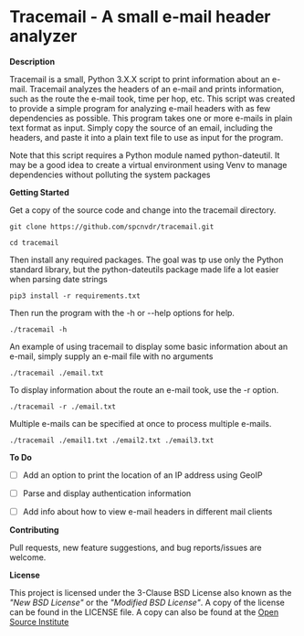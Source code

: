 # Tracemail - A small e-mail header analyzer

**Description**

Tracemail is a small, Python 3.X.X script to print information about
an e-mail. Tracemail analyzes the headers of an e-mail and prints
information, such as the route the e-mail took, time per hop, etc.
This script was created to provide a simple program for analyzing e-mail
headers with as few dependencies as possible. This program takes one or more
e-mails in plain text format as input. Simply copy the source of an email,
including the headers, and paste it into a plain text file to use as input
for the program.

Note that this script requires a Python module named python-dateutil. It may
be a good idea to create a virtual environment using Venv to manage
dependencies without polluting the system packages


**Getting Started**

Get a copy of the source code and change into the tracemail directory.

    git clone https://github.com/spcnvdr/tracemail.git

    cd tracemail

Then install any required packages. The goal was tp use only the Python
standard library, but the python-dateutils package made life a
lot easier when parsing date strings

    pip3 install -r requirements.txt

Then run the program with the -h or --help options for help.

    ./tracemail -h

An example of using tracemail to display some basic information about an
e-mail, simply supply an e-mail file with no arguments

    ./tracemail ./email.txt

To display information about the route an e-mail took, use the -r option.

    ./tracemail -r ./email.txt

Multiple e-mails can be specified at once to process multiple e-mails.

    ./tracemail ./email1.txt ./email2.txt ./email3.txt


**To Do**

- [ ] Add an option to print the location of an IP address using GeoIP
- [ ] Parse and display authentication information
- [ ] Add info about how to view e-mail headers in different mail clients


**Contributing**

Pull requests, new feature suggestions, and bug reports/issues are
welcome.


**License**

This project is licensed under the 3-Clause BSD License also known as the
*"New BSD License"* or the *"Modified BSD License"*. A copy of the license
can be found in the LICENSE file. A copy can also be found at the
[Open Source Institute](https://opensource.org/licenses/BSD-3-Clause)
